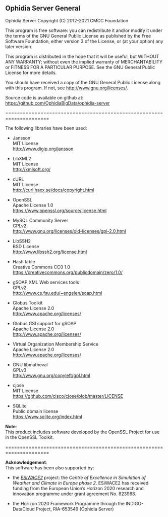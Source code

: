 Ophidia Server General
----------------------

Ophidia Server
Copyright (C) 2012-2021 CMCC Foundation

This program is free software: you can redistribute it and/or modify
it under the terms of the GNU General Public License as published by
the Free Software Foundation, either version 3 of the License, or
(at your option) any later version.

This program is distributed in the hope that it will be useful,
but WITHOUT ANY WARRANTY; without even the implied warranty of
MERCHANTABILITY or FITNESS FOR A PARTICULAR PURPOSE.  See the
GNU General Public License for more details.

You should have received a copy of the GNU General Public License
along with this program.  If not, see <http://www.gnu.org/licenses/>.

Source code is available on github at: 
https://github.com/OphidiaBigData/ophidia-server

=====================================================================

The following libraries have been used:

- Jansson</br>
MIT License</br>
http://www.digip.org/jansson

- LibXML2</br>
MIT License</br>
http://xmlsoft.org/

- cURL</br>
MIT License</br>
http://curl.haxx.se/docs/copyright.html

- OpenSSL</br>
Apache License 1.0</br>
https://www.openssl.org/source/license.html

- MySQL Community Server</br>
GPLv2</br>
http://www.gnu.org/licenses/old-licenses/gpl-2.0.html

- LibSSH2</br>
BSD License</br>
http://www.libssh2.org/license.html

- Hash table</br>
Creative Commons CC0 1.0</br>
https://creativecommons.org/publicdomain/zero/1.0/

- gSOAP XML Web services tools</br>
GPLv2</br>
http://www.cs.fsu.edu/~engelen/soap.html

- Globus Toolkit</br>
Apache License 2.0</br>
http://www.apache.org/licenses/

- Globus GSI support for gSOAP</br>
Apache License 2.0</br>
http://www.apache.org/licenses/

- Virtual Organization Membership Service</br>
Apache License 2.0</br>
http://www.apache.org/licenses/

- GNU libmatheval</br>
GPLv3</br>
http://www.gnu.org/copyleft/gpl.html

- cjose</br>
MIT License</br>
https://github.com/cisco/cjose/blob/master/LICENSE

- SQLite<br>
Public domain license</br>
https://www.sqlite.org/index.html

<b>Note</b>:</br>
This product includes software developed by the OpenSSL Project for use in the OpenSSL Toolkit.

=====================================================================

<b>Acknowledgement</b>:</br>
This software has been also supported by:

- the *[ESiWACE2](http://www.esiwace.eu)* project: the *Centre of Excellence in Simulation of Weather and Climate in Europe phase 2*. ESiWACE2 has received funding from the European Union’s Horizon 2020 research and innovation programme under grant agreement No. 823988.

- the Horizon 2020 Framework Programme through the INDIGO-DataCloud Project, RIA-653549 (Ophidia Server)

